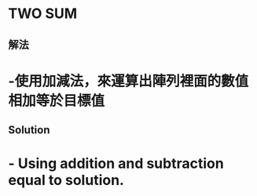 # TWO SUM

## 解法
#  -使用加減法，來運算出陣列裡面的數值相加等於目標值
## Solution
#  - Using addition and subtraction equal to solution.


